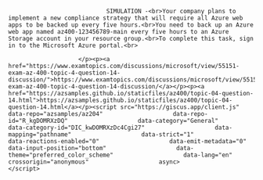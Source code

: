 <p class="card-text">
							
								SIMULATION -<br>Your company plans to implement a new compliance strategy that will require all Azure web apps to be backed up every five hours.<br>You need to back up an Azure web app named az400-123456789-main every five hours to an Azure Storage account in your resource group.<br>To complete this task, sign in to the Microsoft Azure portal.<br>
							
						</p><p><a href="https://www.examtopics.com/discussions/microsoft/view/55151-exam-az-400-topic-4-question-14-discussion/">https://www.examtopics.com/discussions/microsoft/view/55151-exam-az-400-topic-4-question-14-discussion/</a></p><p><a href="https://azsamples.github.io/staticfiles/az400/topic-04-question-14.html">https://azsamples.github.io/staticfiles/az400/topic-04-question-14.html</a></p><script src="https://giscus.app/client.js"                    data-repo="azsamples/az204"                    data-repo-id="R_kgDOMRXzDQ"                    data-category="General"                    data-category-id="DIC_kwDOMRXzDc4Cgi27"                    data-mapping="pathname"                    data-strict="1"                    data-reactions-enabled="0"                    data-emit-metadata="0"                    data-input-position="bottom"                    data-theme="preferred_color_scheme"                    data-lang="en"                    crossorigin="anonymous"                    async>                    </script>